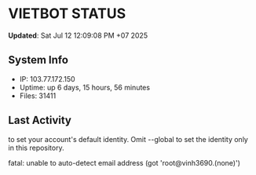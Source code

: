 # VIETBOT STATUS
**Updated**: Sat Jul 12 12:09:08 PM +07 2025

## System Info
- IP: 103.77.172.150
- Uptime: up 6 days, 15 hours, 56 minutes
- Files: 31411

## Last Activity

to set your account's default identity.
Omit --global to set the identity only in this repository.

fatal: unable to auto-detect email address (got 'root@vinh3690.(none)')
